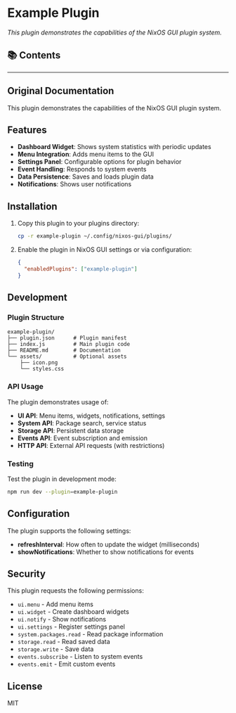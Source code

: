 # Example Plugin

*This plugin demonstrates the capabilities of the NixOS GUI plugin system.*

## 📚 Contents


---

## Original Documentation


This plugin demonstrates the capabilities of the NixOS GUI plugin system.

## Features

- **Dashboard Widget**: Shows system statistics with periodic updates
- **Menu Integration**: Adds menu items to the GUI
- **Settings Panel**: Configurable options for plugin behavior
- **Event Handling**: Responds to system events
- **Data Persistence**: Saves and loads plugin data
- **Notifications**: Shows user notifications

## Installation

1. Copy this plugin to your plugins directory:
   ```bash
   cp -r example-plugin ~/.config/nixos-gui/plugins/
   ```

2. Enable the plugin in NixOS GUI settings or via configuration:
   ```json
   {
     "enabledPlugins": ["example-plugin"]
   }
   ```

## Development

### Plugin Structure

```
example-plugin/
├── plugin.json      # Plugin manifest
├── index.js         # Main plugin code
├── README.md        # Documentation
└── assets/          # Optional assets
    ├── icon.png
    └── styles.css
```

### API Usage

The plugin demonstrates usage of:

- **UI API**: Menu items, widgets, notifications, settings
- **System API**: Package search, service status
- **Storage API**: Persistent data storage
- **Events API**: Event subscription and emission
- **HTTP API**: External API requests (with restrictions)

### Testing

Test the plugin in development mode:

```bash
npm run dev --plugin=example-plugin
```

## Configuration

The plugin supports the following settings:

- **refreshInterval**: How often to update the widget (milliseconds)
- **showNotifications**: Whether to show notifications for events

## Security

This plugin requests the following permissions:

- `ui.menu` - Add menu items
- `ui.widget` - Create dashboard widgets
- `ui.notify` - Show notifications
- `ui.settings` - Register settings panel
- `system.packages.read` - Read package information
- `storage.read` - Read saved data
- `storage.write` - Save data
- `events.subscribe` - Listen to system events
- `events.emit` - Emit custom events

## License

MIT